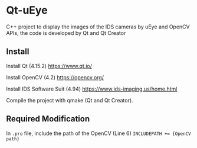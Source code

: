 # Qt-uEye
C++ project to display the images of the IDS cameras by uEye and OpenCV APIs, the code is developed by Qt and Qt Creator

## Install
Install Qt (4.15.2)
    https://www.qt.io/

Install OpenCV (4.2)
    https://opencv.org/

Install IDS Software Suit (4.94)
    https://www.ids-imaging.us/home.html
    
Compile the project with qmake (Qt and Qt Creator).

## Required Modification
In `.pro` file, include the path of the OpenCV (Line 6)
    `INCLUDEPATH += {OpenCV path}`
